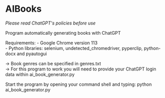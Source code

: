 ﻿# AIBooks
_Please read ChatGPT's policies before use_

Program automatically generating books with ChatGPT

Requirements:
    - Google Chrome version 113  
    - Python libraries: selenium, undetected_chromedriver, pyperclip, python-docx and pyautogui  

-> Book genres can be specified in genres.txt  
-> For this program to work you will need to provide your ChatGPT login data within ai_book_generator.py  

Start the program by opening your command shell and typing: python ai_book_generator.py
